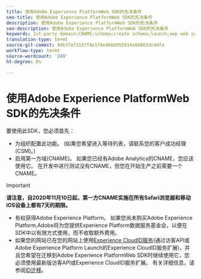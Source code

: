 ```yaml
---
title: 使用Adobe Experience PlatformWeb SDK的先决条件
seo-title: 使用Adobe Experience PlatformWeb SDK的先决条件
description: 使用Adobe Experience PlatformWeb SDK的先决条件
seo-description: 使用Adobe Experience PlatformWeb SDK的先决条件
keywords: 1st-party domain;CNAME;schema;create schema;launch;aep web sdk extension;extension;configuration id;configuration tool;data element;create data element;XDM Object;sendEvent;send Event;
translation-type: tm+mt
source-git-commit: 94b3faf3157f4e1f4e46b6055914a04883dc44fa
workflow-type: tm+mt
source-wordcount: '249'
ht-degree: 0%

---
```



# 使用Adobe Experience PlatformWeb SDK的先决条件

要使用此SDK，您必须首先：

- 为组织配置此功能。 (如果您希望进入等待列表，请联系您的客户成功经理(CSM)。)
- 启用第一方域(CNAME)。 如果您已经有Adobe Analytics的CNAME，您应该使用它。 在开发中进行测试没有CNAME，但您在开始生产之前需要一个CNAME。

>[!IMPORTANT]
>
>**请注意，自2020年11月10日起，第一方CNAME实施在所有Safari浏览器和移动iOS设备上都有7天的期限。**

- 有权获得Adobe Experience Platform。 如果您尚未购买Adobe Experience Platform,Adobe将为您提供Experience Platform数据服务基金会，以便在SDK中以有限方式使用，而不收取额外费用。
- 如果您的网站已在您的网站上使用[Experience CloudID服务](https://experienceleague.adobe.com/docs/experience-platform/edge/identity/overview.html)(通过访客API或Adobe Experience Platform Launch的Experience CloudID服务扩展)，并且您希望在迁移到Adobe Experience PlatformWeb SDK时继续使用它，您必须使用最新版访客API或Experience CloudID服务扩展。 有关详细信息，请参阅[ID迁移](https://experienceleague.adobe.com/docs/experience-platform/edge/identity/overview.html?lang=en#identity)。
